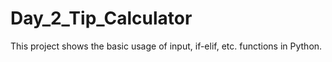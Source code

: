# Day_2_Tip_Calculator
 This project shows the basic usage of input, if-elif, etc. functions in Python.
